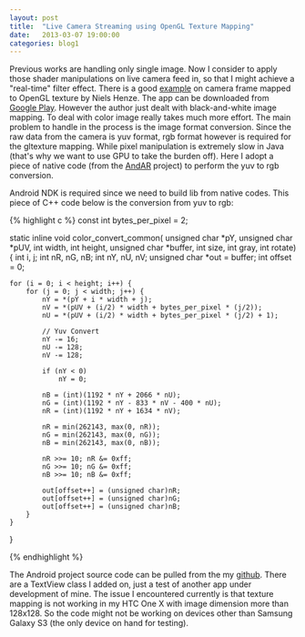 ```yaml
---
layout: post
title:  "Live Camera Streaming using OpenGL Texture Mapping"
date:   2013-03-07 19:00:00
categories: blog1
---
```


Previous works are handling only single image. Now I consider to apply those shader manipulations on live camera feed in, so that I might achieve a "real-time" filter effect.  There is a good [example](http://nhenze.net/?p=172) on camera frame mapped to OpenGL texture by Niels Henze. The app can be downloaded from [Google Play](https://play.google.com/store/apps/details?id=de.offis.magic.core&hl=en). However the author just dealt with black-and-white image mapping. To deal with color image really takes much more effort. The main problem to handle in the process is the image format conversion. Since the raw data from the camera is yuv format, rgb format however is required for the gltexture mapping. While pixel manipulation is extremely slow in Java (that's why we want to use GPU to take the burden off). Here I adopt a piece of native code (from the [AndAR](https://code.google.com/p/andar/) project) to perform the yuv to rgb conversion.

Android NDK is required since we need to build lib from native codes. This piece of C++ code below is the conversion from yuv to rgb:

{% highlight c %}
const int bytes_per_pixel = 2;

static inline void color_convert_common(
    unsigned char *pY, unsigned char *pUV,
    int width, int height,
    unsigned char *buffer,
    int size, int gray, int rotate)
{
    int i, j;
    int nR, nG, nB;
    int nY, nU, nV;
    unsigned char *out = buffer;
    int offset = 0;

    for (i = 0; i < height; i++) {
        for (j = 0; j < width; j++) {
            nY = *(pY + i * width + j);
            nV = *(pUV + (i/2) * width + bytes_per_pixel * (j/2));
            nU = *(pUV + (i/2) * width + bytes_per_pixel * (j/2) + 1);

            // Yuv Convert
            nY -= 16;
            nU -= 128;
            nV -= 128;

            if (nY < 0)
                nY = 0;

            nB = (int)(1192 * nY + 2066 * nU);
            nG = (int)(1192 * nY - 833 * nV - 400 * nU);
            nR = (int)(1192 * nY + 1634 * nV);

            nR = min(262143, max(0, nR));
            nG = min(262143, max(0, nG));
            nB = min(262143, max(0, nB));

            nR >>= 10; nR &= 0xff;
            nG >>= 10; nG &= 0xff;
            nB >>= 10; nB &= 0xff;

            out[offset++] = (unsigned char)nR;
            out[offset++] = (unsigned char)nG;
            out[offset++] = (unsigned char)nB;
        }
    }
}

{% endhighlight %}

The Android project source code can be pulled from the my [github](https://github.com/yulu/GLTexture). There are a TextView class I added on, just a test of another app under development of mine. The issue I encountered currently is that texture mapping is not working in my HTC One X with image dimension more than 128x128. So the code might not be working on devices other than Samsung Galaxy S3 (the only device on hand for testing).
